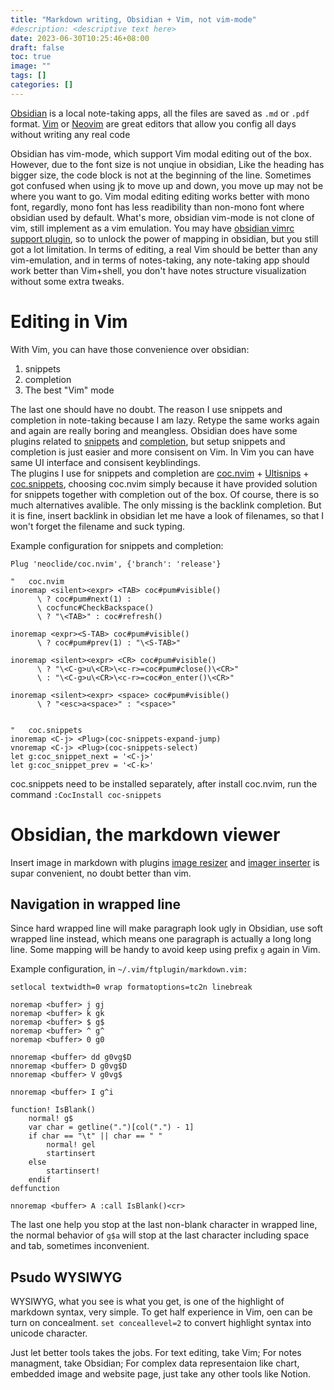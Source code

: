 ```yaml
---
title: "Markdown writing, Obsidian + Vim, not vim-mode"
#description: <descriptive text here>
date: 2023-06-30T10:25:46+08:00
draft: false
toc: true
image: ""
tags: []
categories: []
---
```


[Obsidian](https://obsidian.md/) is a local note-taking apps, all the files are saved as `.md` or `.pdf` format. 
[Vim](https://www.vim.org/) or [Neovim](https://neovim.io/) are great editors that allow you config all days without writing any real code

Obsidian has vim-mode, which support Vim modal editing out of the box. However, due to the font size is not unqiue in obsidian, Like the heading has bigger size, the code block is not at the beginning of the line. Sometimes got confused when using jk to move up and down, you move up may not be where you want to go. Vim modal editing editing works better with mono font, regardly, mono font has less readibility than non-mono font where obsidian used by default. What's more, obsidian vim-mode is not clone of vim, still implement as a vim emulation. You may have [obsidian vimrc support plugin](https://github.com/esm7/obsidian-vimrc-support), so to unlock the power of mapping in obsidian, but you still got a lot limitation. In terms of editing, a real Vim should be better than any vim-emulation, and in terms of notes-taking, any note-taking app should work better than Vim+shell, you don't have notes structure visualization without some extra tweaks.

# Editing in Vim
With Vim, you can have those convenience over obsidian:
1. snippets
2. completion
3. The best "Vim" mode

The last one should have no doubt. The reason I use snippets and completion in note-taking because I am lazy. Retype the same works again and again are really boring and meangless. Obsidian does have some plugins related to [snippets](https://github.com/ArianaKhit/text-snippets-obsidian) and [completion](https://github.com/tadashi-aikawa/obsidian-various-complements-plugin), but setup snippets and completion is just easier and more consisent on Vim. In Vim you can have same UI interface and consisent keyblindings.<br>
The plugins I use for snippets and completion are [coc.nvim](https://github.com/neoclide/coc.nvim) + [Ultisnips](https://github.com/SirVer/ultisnips) + [coc.snippets](https://github.com/neoclide/coc-snippets), choosing coc.nvim simply because it have provided solution for snippets together with completion out of the box. Of course, there is so much alternatives avalible. The only missing is the backlink completion. But it is fine, insert backlink in obsidian let me have a look of filenames, so that I won't forget the filename and suck typing.

Example configuration for snippets and completion:
```
Plug 'neoclide/coc.nvim', {'branch': 'release'}

"   coc.nvim
inoremap <silent><expr> <TAB> coc#pum#visible() 
      \ ? coc#pum#next(1) : 
      \ cocfunc#CheckBackspace() 
      \ ? "\<TAB>" : coc#refresh()

inoremap <expr><S-TAB> coc#pum#visible() 
      \ ? coc#pum#prev(1) : "\<S-TAB>"

inoremap <silent><expr> <CR> coc#pum#visible() 
      \ ? "\<C-g>u\<CR>\<c-r>=coc#pum#close()\<CR>" 
      \ : "\<C-g>u\<CR>\<c-r>=coc#on_enter()\<CR>"

inoremap <silent><expr> <space> coc#pum#visible() 
      \ ? "<esc>a<space>" : "<space>"


"   coc.snippets
inoremap <C-j> <Plug>(coc-snippets-expand-jump)
vnoremap <C-j> <Plug>(coc-snippets-select)
let g:coc_snippet_next = '<C-j>'
let g:coc_snippet_prev = '<C-k>'
```

coc.snippets need to be installed separately, after install coc.nvim, run the command `:CocInstall coc-snippets`


# Obsidian, the markdown viewer
Insert image in markdown with plugins [image resizer](https://github.com/nicojeske/mousewheel-image-zoom) and [imager inserter](https://github.com/reorx/obsidian-paste-image-rename) is supar convenient, no doubt better than vim.

## Navigation in wrapped line
Since hard wrapped line will make paragraph look ugly in Obsidian, use soft wrapped line instead, which means one paragraph is actually a long long line. Some mapping will be handy to avoid keep using prefix `g` again in Vim.

Example configuration, in `~/.vim/ftplugin/markdown.vim:`

```
setlocal textwidth=0 wrap formatoptions=tc2n linebreak

noremap <buffer> j gj
noremap <buffer> k gk
noremap <buffer> $ g$
noremap <buffer> ^ g^
noremap <buffer> 0 g0

nnoremap <buffer> dd g0vg$D
nnoremap <buffer> D g0vg$D
nnoremap <buffer> V g0vg$

nnoremap <buffer> I g^i

function! IsBlank()
    normal! g$
    var char = getline(".")[col(".") - 1]
    if char == "\t" || char == " "
        normal! gel
        startinsert
    else
        startinsert!
    endif
deffunction 

nnoremap <buffer> A :call IsBlank()<cr>
```
The last one help you stop at the last non-blank character in wrapped line, the normal behavior of `g$a` will stop at the last character including space and tab, sometimes inconvenient. 

## Psudo WYSIWYG
WYSIWYG, what you see is what you get, is one of the highlight of markdown syntax, very simple. To get half experience in Vim, oen can be turn on concealment. `set conceallevel=2` to convert highlight syntax into unicode character.

Just let better tools takes the jobs. For text editing, take Vim; For notes managment, take Obsidian; For complex data representaion like chart, embedded image and website page, just take any other tools like Notion.

<!--
TODO image example
-->
